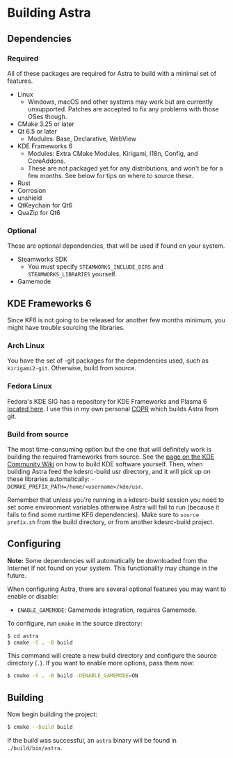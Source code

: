 # Building Astra

## Dependencies

### Required

All of these packages are required for Astra to build with a minimal set of features.

* Linux
  * Windows, macOS and other systems may work but are currently unsupported. Patches are accepted to fix any problems with those OSes though.
* CMake 3.25 or later
* Qt 6.5 or later
  * Modules: Base, Declarative, WebView
* KDE Frameworks 6
  * Modules: Extra CMake Modules, Kirigami, I18n, Config, and CoreAddons.
  * These are not packaged yet for any distributions, and won't be for a few months. See below for tips on where to source these.
* Rust
* Corrosion
* unshield
* QtKeychain for Qt6
* QuaZip for Qt6

### Optional

These are optional dependencies, that will be used if found on your system.

* Steamworks SDK
  * You must specify `STEAMWORKS_INCLUDE_DIRS` and `STEAMWORKS_LIBRARIES` yourself.
* Gamemode

## KDE Frameworks 6

Since KF6 is not going to be released for another few months minimum, you might have trouble sourcing the libraries.

### Arch Linux

You have the set of -git packages for the dependencies used, such as `kirigami2-git`. Otherwise, build from source.

### Fedora Linux

Fedora's KDE SIG has a repository for KDE Frameworks and Plasma 6 [located here](https://copr.fedorainfracloud.org/coprs/g/kdesig/kde-nightly-qt6/). I use this in my own personal [COPR](https://copr.fedorainfracloud.org/coprs/redstrate/personal/) which builds Astra from git.

### Build from source

The most time-consuming option but the one that will definitely work is building the required frameworks from source. See the [page on the KDE Community Wiki](https://community.kde.org/Get_Involved/development/Build_software_with_kdesrc-build) on how to build KDE software yourself. Then, when building Astra feed the kdesrc-build usr directory, and it will pick up on these libraries automatically: `-DCMAKE_PREFIX_PATH=/home/<username>/kde/usr`.

Remember that unless you're running in a kdesrc-build session you need to set some environment variables otherwise Astra will fail to run (because it fails to find some runtime KF6 dependencies). Make sure to `source prefix.sh` from the build directory, or from another kdesrc-build project.

## Configuring

**Note:** Some dependencies will automatically be downloaded from the Internet if not found on your system. This functionality may change in the future.

When configuring Astra, there are several optional features you may want to enable or disable:

* `ENABLE_GAMEMODE`: Gamemode integration, requires Gamemode.

To configure, run `cmake` in the source directory:

```bash
$ cd astra
$ cmake -S . -B build
```

This command will create a new build directory and configure the source directory (`.`). If you want to enable more options, pass them now:

```bash
$ cmake -S . -B build -DENABLE_GAMEMODE=ON
```

## Building

Now begin building the project:

```bash
$ cmake --build build
```

If the build was successful, an `astra` binary will be found in `./build/bin/astra`.
